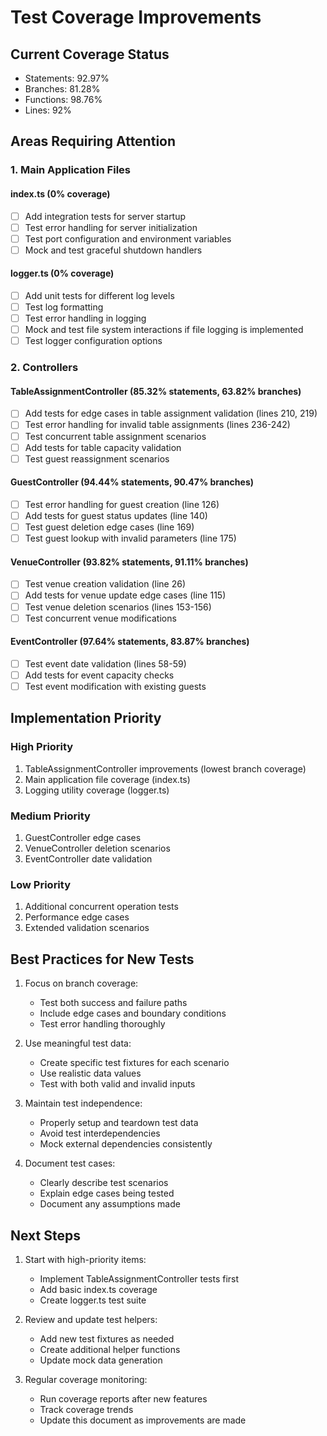 # Test Coverage Improvements

## Current Coverage Status
- Statements: 92.97%
- Branches: 81.28%
- Functions: 98.76%
- Lines: 92%

## Areas Requiring Attention

### 1. Main Application Files
#### index.ts (0% coverage)
- [ ] Add integration tests for server startup
- [ ] Test error handling for server initialization
- [ ] Test port configuration and environment variables
- [ ] Mock and test graceful shutdown handlers

#### logger.ts (0% coverage)
- [ ] Add unit tests for different log levels
- [ ] Test log formatting
- [ ] Test error handling in logging
- [ ] Mock and test file system interactions if file logging is implemented
- [ ] Test logger configuration options

### 2. Controllers

#### TableAssignmentController (85.32% statements, 63.82% branches)
- [ ] Add tests for edge cases in table assignment validation (lines 210, 219)
- [ ] Test error handling for invalid table assignments (lines 236-242)
- [ ] Test concurrent table assignment scenarios
- [ ] Add tests for table capacity validation
- [ ] Test guest reassignment scenarios

#### GuestController (94.44% statements, 90.47% branches)
- [ ] Test error handling for guest creation (line 126)
- [ ] Add tests for guest status updates (line 140)
- [ ] Test guest deletion edge cases (line 169)
- [ ] Test guest lookup with invalid parameters (line 175)

#### VenueController (93.82% statements, 91.11% branches)
- [ ] Test venue creation validation (line 26)
- [ ] Add tests for venue update edge cases (line 115)
- [ ] Test venue deletion scenarios (lines 153-156)
- [ ] Test concurrent venue modifications

#### EventController (97.64% statements, 83.87% branches)
- [ ] Test event date validation (lines 58-59)
- [ ] Add tests for event capacity checks
- [ ] Test event modification with existing guests

## Implementation Priority

### High Priority
1. TableAssignmentController improvements (lowest branch coverage)
2. Main application file coverage (index.ts)
3. Logging utility coverage (logger.ts)

### Medium Priority
1. GuestController edge cases
2. VenueController deletion scenarios
3. EventController date validation

### Low Priority
1. Additional concurrent operation tests
2. Performance edge cases
3. Extended validation scenarios

## Best Practices for New Tests

1. Focus on branch coverage:
   - Test both success and failure paths
   - Include edge cases and boundary conditions
   - Test error handling thoroughly

2. Use meaningful test data:
   - Create specific test fixtures for each scenario
   - Use realistic data values
   - Test with both valid and invalid inputs

3. Maintain test independence:
   - Properly setup and teardown test data
   - Avoid test interdependencies
   - Mock external dependencies consistently

4. Document test cases:
   - Clearly describe test scenarios
   - Explain edge cases being tested
   - Document any assumptions made

## Next Steps

1. Start with high-priority items:
   - Implement TableAssignmentController tests first
   - Add basic index.ts coverage
   - Create logger.ts test suite

2. Review and update test helpers:
   - Add new test fixtures as needed
   - Create additional helper functions
   - Update mock data generation

3. Regular coverage monitoring:
   - Run coverage reports after new features
   - Track coverage trends
   - Update this document as improvements are made 